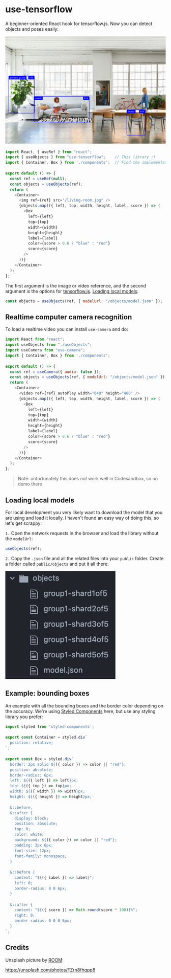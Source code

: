 # use-tensorflow

A beginner-oriented React hook for tensorflow.js. Now you can detect objects and poses easily:

![Recognized output](./assets/output.png)

```js
import React, { useRef } from "react";
import { useObjects } from "use-tensorflow";    // This library :)
import { Container, Box } from './components';  // Find the implementation below

export default () => {
  const ref = useRef(null);
  const objects = useObjects(ref);
  return (
    <Container>
      <img ref={ref} src="/living-room.jpg" />
      {objects.map(({ left, top, width, height, label, score }) => (
        <Box
          left={left}
          top={top}
          width={width}
          height={height}
          label={label}
          color={score > 0.6 ? "blue" : "red"}
          score={score}
        />
      ))}
    </Container>
  );
};
```

The first argument is the image or video reference, and the second argument is the options for [tensorflow.js](https://www.tensorflow.org/js). [Loading local models](#loading-local-models):

```js
const objects = useObjects(ref, { modelUrl: "/objects/model.json" });
```

## Realtime computer camera recognition

To load a realtime video you can install `use-camera` and do:

```js
import React from "react";
import useObjects from "./useObjects";
import useCamera from "use-camera";
import { Container, Box } from './components';

export default () => {
  const ref = useCamera({ audio: false });
  const objects = useObjects(ref, { modelUrl: "/objects/model.json" });
  return (
    <Container>
      <video ref={ref} autoPlay width="640" height="480" />
      {objects.map(({ left, top, width, height, label, score }) => (
        <Box
          left={left}
          top={top}
          width={width}
          height={height}
          label={label}
          color={score > 0.6 ? "blue" : "red"}
          score={score}
        />
      ))}
    </Container>
  );
};
```

> Note: unfortunately this does *not* work well in Codesandbox, so no demo there

## Loading local models

For local development you very likely want to download the model that you are using and load it locally. I haven't found an easy way of doing this, so let's get scrappy:

`1.` Open the network requests in the browser and load the library without the `modelUrl`:

```js
useObjects(ref);
```

`2.` Copy the `.json` file and all the related files into your `public` folder. Create a folder called `public/objects` and put it all there:

![Folder organization example](./assets/folder.png)




## Example: bounding boxes

An example with all the bounding boxes and the border color depending on the accuracy. We're using [Styled Components](https://www.styled-components.com/) here, but use any styling library you prefer:

```js
import styled from 'styled-components';

export const Container = styled.div`
  position: relative;
`;

export const Box = styled.div`
  border: 2px solid ${({ color }) => color || "red"};
  position: absolute;
  border-radius: 6px;
  left: ${({ left }) => left}px;
  top: ${({ top }) => top}px;
  width: ${({ width }) => width}px;
  height: ${({ height }) => height}px;

  &::before,
  &::after {
    display: block;
    position: absolute;
    top: 0;
    color: white;
    background: ${({ color }) => color || "red"};
    padding: 3px 6px;
    font-size: 12px;
    font-family: monospace;
  }

  &::before {
    content: "${({ label }) => label}";
    left: 0;
    border-radius: 0 0 6px;
  }

  &::after {
    content: "${({ score }) => Math.round(score * 100)}%";
    right: 0;
    border-radius: 0 0 0 6px;
  }
`;
```


## Credits

Unsplash picture by [ROOM](https://room.com/):

https://unsplash.com/photos/FZrn8fhqpp8

